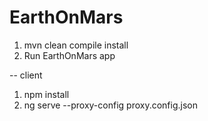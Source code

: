 # EarthOnMars

1. mvn clean compile install
2. Run EarthOnMars app

-- client
1. npm install
2. ng serve --proxy-config proxy.config.json